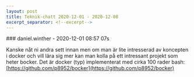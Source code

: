 ```yaml
---
layout: post
title: Teknik-chatt 2020-12-01 - 2020-12-08
excerpt_separator: <!--excerpt-->
---
```

<section class="message" markdown="1">
### daniel.winther - 2020-12-01 08:57 07s

Kanske nåt ni andra sett innan men om man är lite intresserad av koncepten i docker och vill lära sig mer kan man kolla på ett intressant projekt som heter bocker. Det är docker (typ) implementerat med cirka 100 rader bash:
[https://github.com/p8952/bocker](https://github.com/p8952/bocker)

<!--excerpt-->
</section>